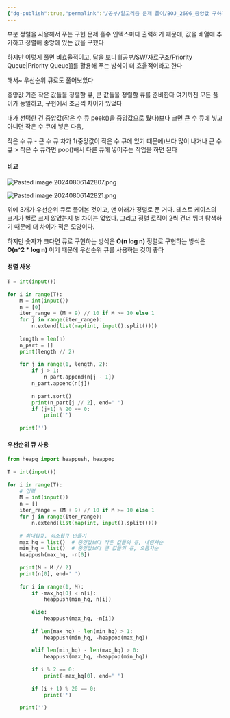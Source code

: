 ```yaml
---
{"dg-publish":true,"permalink":"/공부/알고리즘 문제 풀이/BOJ_2696_중앙값 구하기/","dgPassFrontmatter":true}
---
```


부분 정렬을 사용해서 푸는 구현 문제
홀수 인덱스마다 출력하기 때문에, 값을 배열에 추가하고 정렬해 중앙에 있는 값을 구했다

하지만 이렇게 풀면 비효율적이고, 답을 보니 [[공부/SW/자료구조/Priority Queue\|Priority Queue]]를 활용해 푸는 방식이 더 효율적이라고 한다

해서~ 우선순위 큐로도 풀어보았다

중앙값 기준 작은 값들을 정렬할 큐, 큰 값들을 정렬할 큐를 준비한다
여기까진 모든 풀이가 동일하고, 구현에서 조금씩 차이가 있었다

내가 선택한 건 중앙값(작은 수 큐 peek()을 중앙값으로 뒀다)보다 크면 큰 수 큐에 넣고
아니면 작은 수 큐에 넣은 다음,

작은 수 큐 - 큰 수 큐 차가 1(중앙값이 작은 수 큐에 있기 때문에)보다 많이 나거나
큰 수 큐 > 작은 수 큐라면 pop()해서 다른 큐에 넣어주는 작업을 하면 된다

#### 비교

![Pasted image 20240806142807.png](/img/user/%EC%B2%A8%EB%B6%80%ED%8C%8C%EC%9D%BC/Pasted%20image%2020240806142807.png)

![Pasted image 20240806142821.png](/img/user/%EC%B2%A8%EB%B6%80%ED%8C%8C%EC%9D%BC/Pasted%20image%2020240806142821.png)

위에 3개가 우선순위 큐로 풀어본 것이고, 맨 아래가 정렬로 푼 거다. 테스트 케이스의 크기가 별로 크지 않았는지 별 차이는 없었다. 그리고 정렬 로직이 2씩 건너 뛰며 탐색하기 때문에 더 차이가 적은 모양이다.

하지만 숫자가 크다면 큐로 구현하는 방식은 **O(n log n)**
정렬로 구현하는 방식은 **O(n^2 * log n)** 이기 때문에 우선순위 큐를 사용하는 것이 좋다
#### 정렬 사용

```python
T = int(input())  
  
for i in range(T):  
    M = int(input())  
    n = [0]  
    iter_range = (M + 9) // 10 if M >= 10 else 1  
    for j in range(iter_range):  
        n.extend(list(map(int, input().split())))  
  
    length = len(n)  
    n_part = []  
    print(length // 2)  
  
    for j in range(1, length, 2):  
        if j > 1:  
            n_part.append(n[j - 1])  
        n_part.append(n[j])  
  
        n_part.sort()  
        print(n_part[j // 2], end=' ')  
        if (j+1) % 20 == 0:  
            print('')  
  
    print('')
```

#### 우선순위 큐 사용
```python
from heapq import heappush, heappop  
  
T = int(input())  
  
for i in range(T):  
    # 입력  
    M = int(input())  
    n = []  
    iter_range = (M + 9) // 10 if M >= 10 else 1  
    for j in range(iter_range):  
        n.extend(list(map(int, input().split())))  
  
    # 최대힙큐, 최소힙큐 만들기  
    max_hq = list()  # 중앙값보다 작은 값들의 큐, 내림차순  
    min_hq = list()  # 중앙값보다 큰 값들의 큐, 오름차순  
    heappush(max_hq, -n[0])  
  
    print(M - M // 2)  
    print(n[0], end=' ')  
  
    for i in range(1, M):  
        if -max_hq[0] < n[i]:  
            heappush(min_hq, n[i])  
  
        else:  
            heappush(max_hq, -n[i])  
  
        if len(max_hq) - len(min_hq) > 1:  
            heappush(min_hq, -heappop(max_hq))  
  
        elif len(min_hq) - len(max_hq) > 0:  
            heappush(max_hq, -heappop(min_hq))  
  
        if i % 2 == 0:  
            print(-max_hq[0], end=' ')  
  
        if (i + 1) % 20 == 0:  
            print('')  
  
    print('')
```